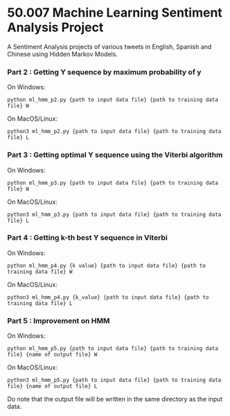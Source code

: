 # 50.007 Machine Learning Sentiment Analysis Project

A Sentiment Analysis projects of various tweets in English, Spanish and Chinese using Hidden Markov Models.


### Part 2 : Getting Y sequence by maximum probability of y

On Windows:
````
python ml_hmm_p2.py {path to input data file} {path to training data file} W
````
On MacOS/Linux:
````
python3 ml_hmm_p2.py {path to input data file} {path to training data file} L
````


### Part 3 : Getting optimal Y sequence using the Viterbi algorithm


On Windows:
````
python ml_hmm_p3.py {path to input data file} {path to training data file} W
````
On MacOS/Linux:
````
python3 ml_hmm_p3.py {path to input data file} {path to training data file} L
````


### Part 4 : Getting k-th best Y sequence in Viterbi
On Windows:
````
python ml_hmm_p4.py {k value} {path to input data file} {path to training data file} W
````
On MacOS/Linux:
````
python3 ml_hmm_p4.py {k_value} {path to input data file} {path to training data file} L
````

### Part 5 : Improvement on HMM
On Windows:
````
python ml_hmm_p5.py {path to input data file} {path to training data file} {name of output file} W
````
On MacOS/Linux:
````
python3 ml_hmm_p5.py {path to input data file} {path to training data file} {name of output file} L
````
Do note that the output file will be written in the same directory as the input data.

